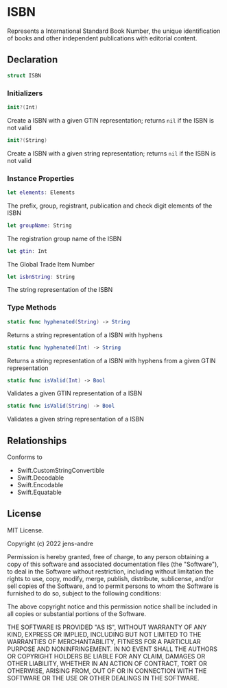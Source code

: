 # ISBN

Represents a International Standard Book Number, the unique identification of books and other independent publications with editorial content.

## Declaration

```swift
struct ISBN
```

### Initializers

```swift
init?(Int)
```
Create a ISBN with a given GTIN representation; returns `nil` if the ISBN is not valid

```swift
init?(String)
```
Create a ISBN with a given string representation; returns `nil` if the ISBN is not valid

### Instance Properties

```swift
let elements: Elements
```
The prefix, group, registrant, publication and check digit elements of the ISBN

```swift
let groupName: String
```
The registration group name of the ISBN

```swift
let gtin: Int
```
The Global Trade Item Number

```swift
let isbnString: String
```
The string representation of the ISBN

### Type Methods

```swift
static func hyphenated(String) -> String
```
Returns a string representation of a ISBN with hyphens

```swift
static func hyphenated(Int) -> String
```
Returns a string representation of a ISBN with hyphens from a given GTIN representation

```swift
static func isValid(Int) -> Bool
```
Validates a given GTIN representation of a ISBN

```swift
static func isValid(String) -> Bool
```
Validates a given string representation of a ISBN

## Relationships

Conforms to

- Swift.CustomStringConvertible
- Swift.Decodable
- Swift.Encodable
- Swift.Equatable

## License

MIT License.

Copyright (c) 2022 jens-andre

Permission is hereby granted, free of charge, to any person obtaining a copy of this software and associated documentation files (the "Software"), to deal in the Software without restriction, including without limitation the rights to use, copy, modify, merge, publish, distribute, sublicense, and/or sell copies of the Software, and to permit persons to whom the Software is furnished to do so, subject to the following conditions:

The above copyright notice and this permission notice shall be included in all copies or substantial portions of the Software.

THE SOFTWARE IS PROVIDED "AS IS", WITHOUT WARRANTY OF ANY KIND, EXPRESS OR IMPLIED, INCLUDING BUT NOT LIMITED TO THE WARRANTIES OF MERCHANTABILITY, FITNESS FOR A PARTICULAR PURPOSE AND NONINFRINGEMENT. IN NO EVENT SHALL THE AUTHORS OR COPYRIGHT HOLDERS BE LIABLE FOR ANY CLAIM, DAMAGES OR OTHER LIABILITY, WHETHER IN AN ACTION OF CONTRACT, TORT OR OTHERWISE, ARISING FROM, OUT OF OR IN CONNECTION WITH THE SOFTWARE OR THE USE OR OTHER DEALINGS IN THE SOFTWARE.
